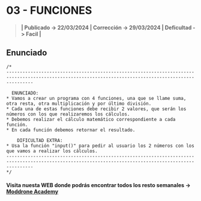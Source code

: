 # 03 - FUNCIONES

> #### | Publicado -> 22/03/2024 | Corrección -> 29/03/2024 | Deficultad -> Facil |

## Enunciado
```
/*
------------------------------------------------------------------------------------------------------------------------------------------------------

  ENUNCIADO:
* Vamos a crear un programa con 4 funciones, una que se llame suma, otra resta, otra multiplicación y por último división.
* Cada una de estas funciones debe recibir 2 valores, que serán los números con los que realizaremos los cálculos.
* Debemos realizar el cálculo matemático correspondiente a cada función.
* En cada función debemos retornar el resultado.

    DIFICULTAD EXTRA:
* Usa la función "input()" para pedir al usuario los 2 números con los que vamos a realizar los cálculos.
------------------------------------------------------------------------------------------------------------------------------------------------------
*/ 
```
#### Visita nuesta WEB donde podrás encontrar todos los resto semanales -> [Moddrone Academy](https://moddroneacademy.com/index.php/python/)